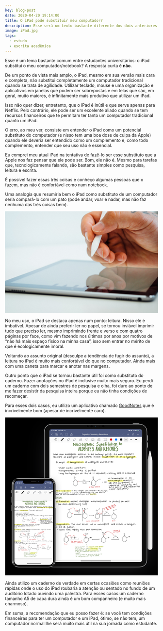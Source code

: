 ```yaml
---
key: blog-post
date: 2020-04-20 19:14:00
title: O iPad pode substituir meu computador?
description: Esse será um texto bastante diferente dos dois anteriores. Quero falar um pouco da minha experiência com o iPad para estudar.
image: iPad.jpg
tags:
  - estudo
  - escrita acadêmica
---
```


Esse é um tema bastante comum entre estudantes universitários: o iPad substitui o meu computador/notebook? A resposta curta é **não**.

De um ponto de vista mais amplo, o iPad, mesmo em sua versão mais cara e completa, não substitui completamente um computador tradicional quando se trata de agilidade. Utilizar teclado, mouse e uma organização e aplicativos em janelas que podem ser sobrepostas e em telas que são, em geral, muito maiores, é infinitamente mais produtivo que utilizar um iPad.

Isso não quer dizer, entretanto, que o iPad é inútil e que serve apenas para Netflix. Pelo contrário, ele pode ser um excelente aliado quando se tem recursos financeiros que te permitam ter tanto um computador tradicional quanto um iPad.

O erro, ao meu ver, consiste em entender o iPad como um potencial substituto do computador (e nisso tem uma boa dose de culpa da Apple) quando ele deveria ser entendido como um complemento e, como todo complemento, entender que seu uso não é essencial.

Eu comprei meu atual iPad na tentativa de fazê-lo ser esse substituto que a Apple nos faz pensar que ele pode ser. Bom, ele não é. Mesmo para tarefas que, tecnologicamente falando, são bastante simples como pesquisa, leitura e escrita.

É possível fazer essas três coisas e conheço algumas pessoas que o fazem, mas não é confortável como num notebook.

Uma analogia que resumiria bem o iPad como substituto de um computador seria compará-lo com um pato (pode andar, voar e nadar, mas não faz nenhuma das três coisas bem).

![Foto por Dose Media / Unsplash](iPad2.jpg)

No meu uso, o iPad se destaca apenas num ponto: leitura. Nisso ele é imbatível. Apesar de ainda preferir ler no papel, se tornou inviável imprimir tudo que preciso ler, mesmo imprimindo frente e verso e com quatro páginas por face, como vim fazendo nos últimos por anos por motivos de “não há mais espaço físico na minha casa”, isso sem entrar no mérito de que é ecologicamente imoral.

Voltando ao assunto original (desculpe a tendência de fugir do assunto), a leitura no iPad é muito mais confortável do que no computador. Ainda mais com uma caneta para marcar e anotar nas margens.

Outro ponto que o iPad se tornou bastante útil foi como substituto do caderno. Fazer anotações no iPad é inclusive muito mais seguro. Eu perdi um caderno com dois semestres de pesquisa e olha, foi duro ao ponto de me fazer desistir da pesquisa inteira porque eu não tinha condições de recomeçar.

Para esses dois casos, eu utilizo um aplicativo chamado [GoodNotes](https://www.goodnotes.com/) que é incrivelmente bom (apesar de incrivelmente caro).

![GoodNotes: imagem do site do aplicativo (jamais você conseguirá ter anotações bonitas como nas imagens promocionais)](GoodNotes.png)

Ainda utilizo um caderno de verdade em certas ocasiões como reuniões rápidas onde o uso do iPad roubaria a atenção ou sentado no fundo de um auditório lotado ouvindo uma palestra. Para esses casos um caderno tamanho A5 de capa dura ainda é um bom companheiro (e muito mais charmoso).

Em suma, a recomendação que eu posso fazer é: se você tem condições financeiras para ter um computador e um iPad, ótimo, se não tem, um computador normal lhe será muito mais útil na sua jornada como estudante.
